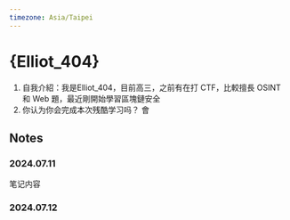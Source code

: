 ```yaml
---
timezone: Asia/Taipei
---
```


# {Elliot_404}

1. 自我介紹：我是Elliot_404，目前高三，之前有在打 CTF，比較擅長 OSINT 和 Web 題，最近剛開始學習區塊鏈安全
2. 你认为你会完成本次残酷学习吗？ 會

## Notes

<!-- Content_START -->

### 2024.07.11

笔记内容

### 2024.07.12

<!-- Content_END -->
